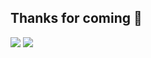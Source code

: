 ## Thanks for coming 👋
<p> 
  
[<img src="https://img.shields.io/badge/Codewars-red" />](https://www.codewars.com/users/Ryasmaston)
[<img src="https://img.shields.io/badge/LinkedIn-blue" />](https://www.linkedin.com/in/ryan-osmaston-a3b608134/)

</p>
<!--
**Ryasmaston/Ryasmaston** is a ✨ _special_ ✨ repository because its `README.md` (this file) appears on your GitHub profile.

Here are some ideas to get you started:

- 🔭 I’m currently working on ...
- 🌱 I’m currently learning ...
- 👯 I’m looking to collaborate on ...
- 🤔 I’m looking for help with ...
- 💬 Ask me about ...
- 📫 How to reach me: ...
- 😄 Pronouns: ...
- ⚡ Fun fact: ...
-->
